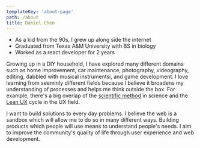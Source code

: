 ```yaml
---
templateKey: 'about-page'
path: /about
title: Daniel Chen
---
```


- As a kid from the 90s, I grew up along side the internet
- Graduated from Texas A&M University with BS in biology
- Worked as a react developer for 2 years

Growing up in a DIY household, I have explored many different domains such as home improvement, car maintenance, photography, videography, editing, dabbled with musical instrumentsi, and game development. I love learning from seeminly different fields because I believe it broadens my understanding of processes and helps me think outside the box. For example, there's a big overlap of the [scientific method](https://en.wikipedia.org/wiki/Scientific_method) in science and the [Lean UX](https://webdevstudios.com/2015/05/11/lean-ux-design/#lean-ux-does-not-equal-agile-ux) cycle in the UX field.

I want to build solutions to every day problems. I believe the web is a sandbox which will allow me to do so in many different ways. Building products which people will use means to understand people's needs. I aim to improve the community's quality of life through user experience and web development.
